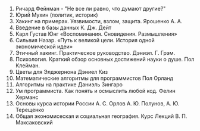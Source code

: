 
1. Ричард Фейнман - "Не все ли равно, что думают другие?"
2. Юрий Мухин (политик, историк)
3. Хакинг на примерах. Уязвимости, взлом, защита. Ярошенко А. А.
4. Введение в базы данных К. Дж. Дейт
5. Карл Густав Юнг «Воспоминания. Сновидения. Размышления»
6. Сильвия Назар. «Путь к великой цели. История одной экономической идеи»
7. Этичный хакинг. Практическое руководство. Дэниэл. Г. Грэм.
8. Психология. Краткий обзор основных достижений науки о душе. Пол Клейман.
9. Цветы для Элджернона Дэниел Киз
10. Математические алгоритмы для программистов Пол Орланд
11. Алгоритмы на практике Даниэль Зингаро 
12. Ум программиста. Как понять и осмыслить любой код. Фелин Херманс
13. Основы курса истории России А. С. Орлов А. Ю. Полунов, А. Ю. Терещенко
14. Общая экономисеская и социальная география. Курс Лекций В. П. Максаковский